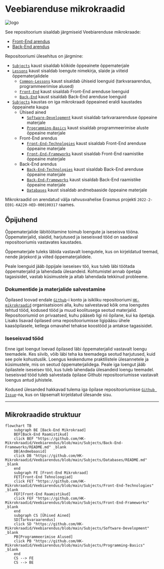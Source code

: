 # Veebiarenduse mikrokraadid

![logo](https://www.tlu.ee/sites/default/files/Haapsalu%20kolled%C5%BE/Logo/HaapsaluK_est.png)

See repositoorium sisaldab järgmiseid Veebiarenduse mikrokraade:

- [Front-End arendus](./FE)
- [Back-End arendus](./BE)

Repositooriumi ülesehitus on järgmine:

- [`Subjects`](./Subjects/) kaust sisaldab kõikide õppeainete õppematerjale
- [`Lessons`](./Lessons/) kaust sisaldab loengute nimekirja, slaide ja viiteid õppematerjalidele
  - [`Common-Lessons`](./Lessons/Common-Lessons/) kaust sisaldab ühiseid loenguid (tarkvaraarendus, programmeerimise alused)
  - [`Front-End`](./Lessons/Front-End/) kaust sisaldab Front-End arenduse loenguid
  - [`Back-End`](./Lessons/Back-End/) kaust sisaldab Back-End arenduse loenguid
- [`Subjects`](./Subjects/) kaustas on iga mikrokraadi õppeained eraldi kaustades õppeainete kaupa
  - Ühised ained
    - [`Software-Development`](./Subjects/Software-Development/) kaust sisaldab tarkvaraarenduse õppeaine materjale
    - [`Programming-Basics`](./Subjects/Programming-Basics/) kaust sisaldab programmeerimise aluste õppeaine materjale
  - Front-End arendus
    - [`Front-End-Technologies`](./Subjects/Front-End-Technologies/) kaust sisaldab Front-End arenduse õppeaine materjale
    - [`Front-End-Frameworks`](./Subjects/Front-End-Frameworks/) kaust sisaldab Front-End raamistike õppeaine materjale
  - Back-End arendus
    - [`Back-End-Technologies`](./Subjects/Back-End-Technologies/) kaust sisaldab Back-End arenduse õppeaine materjale
    - [`Back-End-Frameworks`](./Subjects/Back-End-Frameworks/) kaust sisaldab Back-End raamistike õppeaine materjale
    - [`Databases`](./Subjects/Databases/) kaust sisaldab andmebaaside õppeaine materjale

Mikrokraadid on arendatud välja rahvusvahelise Erasmus projekti `2022-2-EE01-KA220-HED-000100317` raames.

## Õpijuhend

Õppematerjalide läbitöötamine toimub loengute ja iseseisva tööna. Õppematerjalid, slaidid, harjutused ja iseseisvad tööd on saadaval repositooriumis vastavates kaustades.

Õppematerjale tuleks läbida vastavalt loengutele, kus on kirjeldatud teemad, nende järjekord ja viited õppematerjalidele.

Peale loenguid jääb õppijale iseseisev töö, kus tuleb läbi töötada õppematerjalid ja lahendada ülesandeid. Kohtumistel annab õpetaja tagasisidet, vastab küsimustele ja aitab lahendada tekkinud probleeme.

### Dokumentide ja materjalide salvestamine

Õpilased loovad endale [`Github`](Subjects/Software-Development/Topics/Github/README.md)-i konto ja isikliku repositooriumi [`HK-mikrokraadid`](https://github.com/HK-Mikrokraadid) organisatsiooni alla, kuhu salvestavad kõik oma loengutes tehtud tööd, kodused tööd ja muud koolitusega seotud materjalid. Repositooriumid on privaatsed, kuhu pääseb ligi nii õpilane, kui ka õpetaja. Lisaks lisavad õpilased oma repositooriumisse ligipääsu ühele kaasõpilasele, kellega omavahel tehakse koostööd ja antakse tagasisidet.

### Iseseisvad tööd

Enne igat loengut loevad õpilased läbi õppematerjalid vastavalt loengu teemadele. Kes siivib, võib läbi teha ka teemadega seotud harjutused, kuid see pole kohustuslik. Loengus keskendume praktilistele ülesannetele ja küsimustele, mis on seotud õppematerjalidega. Peale iga loengut jääb õpilastele iseseisev töö, kus tuleb lahendada ülesandeid loengu teemadel. Iseseisvad tööd tuleb salvestada õpilase Githubi repositooriumisse vastavalt loengus antud juhistele.

Kodused ülesanded hakkavad tulema iga õpilase repositooriumisse [`Github Issue`](Subjects/Software-Development/Topics/Github-Issue/README.md)-na, kus on täpsemalt kirjeldatud ülesande sisu.

---

## Mikrokraadide struktuur

```mermaid
flowchart TB
    subgraph BE [Back-End Mikrokraad]
    BEF[Back-End Raamistikud]
    click BEF "https://github.com/HK-Mikrokraadid/Veebiarendus/blob/main/Subjects/Back-End-Frameworks/README.md" _blank
    DB[Andmebaasid]
    click DB "https://github.com/HK-Mikrokraadid/Veebiarendus/blob/main/Subjects/Databases/README.md" _blank
    end
    subgraph FE [Front-End Mikrokraad]
    FET[Front-End Tehnoloogiad]
    click FET "https://github.com/HK-Mikrokraadid/Veebiarendus/blob/main/Subjects/Front-End-Technologies" _blank
    FEF[Front-End Raamistikud]
    click FEF "https://github.com/HK-Mikrokraadid/Veebiarendus/blob/main/Subjects/Front-End-Frameworks" _blank
    end
    subgraph CS [Ühised Ained]
    SD[Tarkvaraarendus]
    click SD "https://github.com/HK-Mikrokraadid/Veebiarendus/blob/main/Subjects/Software-Development" _blank
    PB[Programmeerimise Alused]
    click PB "https://github.com/HK-Mikrokraadid/Veebiarendus/blob/main/Subjects/Programming-Basics" _blank
    end
    CS --> FE
    CS --> BE

```
